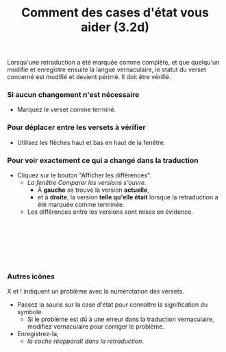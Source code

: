 ﻿---
title: Comment des cases d'état vous aider (3.2d)
---
Lorsqu'une retraduction a été marquée comme complète, et que quelqu'un modifie et enregistre ensuite la langue vernaculaire, le statut du verset concerné est modifié et devient périmé. Il doit être vérifié.

### Si aucun changement n'est nécessaire

-   Marquez le verset comme terminé.

### Pour déplacer entre les versets à vérifier

-   Utilisez les flèches haut et bas en haut de la fenêtre.

### Pour voir exactement ce qui a changé dans la traduction

-   Cliquez sur le bouton "Afficher les différences".  
     -  *La fenêtre Comparer les versions s'ouvre*.
        - À **gauche** se trouve la version **actuelle**, 
        - et à **droite**, la version **telle qu'elle était** lorsque la retraduction a été marquée comme terminée. 
     - Les différences entre les versions sont mises en évidence.

 
-----

 
-----


### Autres icônes

X et ! indiquent un problème avec la numérotation des versets.

-   Passez la souris sur la case d'état pour connaître la signification du symbole.
     -   Si le problème est dû à une erreur dans la traduction vernaculaire, modifiez vernaculaire pour corriger le problème.
-   Enregistrez-la,  
     -  *la coche réapparaît dans la retraduction*.

